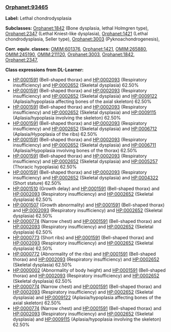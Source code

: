 
### [Orphanet:93465](http://www.orpha.net/ORDO/Orphanet_93465)
**Label:** Lethal chondrodysplasia

**Subclasses:** [Orphanet:1842](http://www.orpha.net/ORDO/Orphanet_1842) (Bone dysplasia, lethal Holmgren type), [Orphanet:2347](http://www.orpha.net/ORDO/Orphanet_2347) (Lethal Kniest-like dysplasia), [Orphanet:1421](http://www.orpha.net/ORDO/Orphanet_1421) (Lethal chondrodysplasia, Seller type), [Orphanet:3003](http://www.orpha.net/ORDO/Orphanet_3003) (Pyknoachondrogenesis), 

**Corr. equiv. classes:** [OMIM:601376](http://purl.obolibrary.org/obo/OMIM_601376), [Orphanet:1421](http://www.orpha.net/ORDO/Orphanet_1421), [OMIM:265880](http://purl.obolibrary.org/obo/OMIM_265880), [OMIM:245190](http://purl.obolibrary.org/obo/OMIM_245190), [OMIM:211120](http://purl.obolibrary.org/obo/OMIM_211120), [Orphanet:3003](http://www.orpha.net/ORDO/Orphanet_3003), [Orphanet:1842](http://www.orpha.net/ORDO/Orphanet_1842), [Orphanet:2347](http://www.orpha.net/ORDO/Orphanet_2347), 

**Class expressions from DL-Learner:**

- [HP:0001591](http://purl.obolibrary.org/obo/HP_0001591) (Bell-shaped thorax) and [HP:0002093](http://purl.obolibrary.org/obo/HP_0002093) (Respiratory insufficiency) and [HP:0002652](http://purl.obolibrary.org/obo/HP_0002652) (Skeletal dysplasia) 62.50%
- [HP:0001591](http://purl.obolibrary.org/obo/HP_0001591) (Bell-shaped thorax) and [HP:0002093](http://purl.obolibrary.org/obo/HP_0002093) (Respiratory insufficiency) and [HP:0002652](http://purl.obolibrary.org/obo/HP_0002652) (Skeletal dysplasia) and [HP:0009122](http://purl.obolibrary.org/obo/HP_0009122) (Aplasia/hypoplasia affecting bones of the axial skeleton) 62.50%
- [HP:0001591](http://purl.obolibrary.org/obo/HP_0001591) (Bell-shaped thorax) and [HP:0002093](http://purl.obolibrary.org/obo/HP_0002093) (Respiratory insufficiency) and [HP:0002652](http://purl.obolibrary.org/obo/HP_0002652) (Skeletal dysplasia) and [HP:0009115](http://purl.obolibrary.org/obo/HP_0009115) (Aplasia/hypoplasia involving the skeleton) 62.50%
- [HP:0001591](http://purl.obolibrary.org/obo/HP_0001591) (Bell-shaped thorax) and [HP:0002093](http://purl.obolibrary.org/obo/HP_0002093) (Respiratory insufficiency) and [HP:0002652](http://purl.obolibrary.org/obo/HP_0002652) (Skeletal dysplasia) and [HP:0006712](http://purl.obolibrary.org/obo/HP_0006712) (Aplasia/Hypoplasia of the ribs) 62.50%
- [HP:0001591](http://purl.obolibrary.org/obo/HP_0001591) (Bell-shaped thorax) and [HP:0002093](http://purl.obolibrary.org/obo/HP_0002093) (Respiratory insufficiency) and [HP:0002652](http://purl.obolibrary.org/obo/HP_0002652) (Skeletal dysplasia) and [HP:0006711](http://purl.obolibrary.org/obo/HP_0006711) (Aplasia/Hypoplasia involving bones of the thorax) 62.50%
- [HP:0001591](http://purl.obolibrary.org/obo/HP_0001591) (Bell-shaped thorax) and [HP:0002093](http://purl.obolibrary.org/obo/HP_0002093) (Respiratory insufficiency) and [HP:0002652](http://purl.obolibrary.org/obo/HP_0002652) (Skeletal dysplasia) and [HP:0005257](http://purl.obolibrary.org/obo/HP_0005257) (Thoracic hypoplasia) 62.50%
- [HP:0001591](http://purl.obolibrary.org/obo/HP_0001591) (Bell-shaped thorax) and [HP:0002093](http://purl.obolibrary.org/obo/HP_0002093) (Respiratory insufficiency) and [HP:0002652](http://purl.obolibrary.org/obo/HP_0002652) (Skeletal dysplasia) and [HP:0004322](http://purl.obolibrary.org/obo/HP_0004322) (Short stature) 62.50%
- [HP:0001510](http://purl.obolibrary.org/obo/HP_0001510) (Growth delay) and [HP:0001591](http://purl.obolibrary.org/obo/HP_0001591) (Bell-shaped thorax) and [HP:0002093](http://purl.obolibrary.org/obo/HP_0002093) (Respiratory insufficiency) and [HP:0002652](http://purl.obolibrary.org/obo/HP_0002652) (Skeletal dysplasia) 62.50%
- [HP:0001507](http://purl.obolibrary.org/obo/HP_0001507) (Growth abnormality) and [HP:0001591](http://purl.obolibrary.org/obo/HP_0001591) (Bell-shaped thorax) and [HP:0002093](http://purl.obolibrary.org/obo/HP_0002093) (Respiratory insufficiency) and [HP:0002652](http://purl.obolibrary.org/obo/HP_0002652) (Skeletal dysplasia) 62.50%
- [HP:0000774](http://purl.obolibrary.org/obo/HP_0000774) (Narrow chest) and [HP:0001591](http://purl.obolibrary.org/obo/HP_0001591) (Bell-shaped thorax) and [HP:0002093](http://purl.obolibrary.org/obo/HP_0002093) (Respiratory insufficiency) and [HP:0002652](http://purl.obolibrary.org/obo/HP_0002652) (Skeletal dysplasia) 62.50%
- [HP:0000773](http://purl.obolibrary.org/obo/HP_0000773) (Short ribs) and [HP:0001591](http://purl.obolibrary.org/obo/HP_0001591) (Bell-shaped thorax) and [HP:0002093](http://purl.obolibrary.org/obo/HP_0002093) (Respiratory insufficiency) and [HP:0002652](http://purl.obolibrary.org/obo/HP_0002652) (Skeletal dysplasia) 62.50%
- [HP:0000772](http://purl.obolibrary.org/obo/HP_0000772) (Abnormality of the ribs) and [HP:0001591](http://purl.obolibrary.org/obo/HP_0001591) (Bell-shaped thorax) and [HP:0002093](http://purl.obolibrary.org/obo/HP_0002093) (Respiratory insufficiency) and [HP:0002652](http://purl.obolibrary.org/obo/HP_0002652) (Skeletal dysplasia) 62.50%
- [HP:0000002](http://purl.obolibrary.org/obo/HP_0000002) (Abnormality of body height) and [HP:0001591](http://purl.obolibrary.org/obo/HP_0001591) (Bell-shaped thorax) and [HP:0002093](http://purl.obolibrary.org/obo/HP_0002093) (Respiratory insufficiency) and [HP:0002652](http://purl.obolibrary.org/obo/HP_0002652) (Skeletal dysplasia) 62.50%
- [HP:0000774](http://purl.obolibrary.org/obo/HP_0000774) (Narrow chest) and [HP:0001591](http://purl.obolibrary.org/obo/HP_0001591) (Bell-shaped thorax) and [HP:0002093](http://purl.obolibrary.org/obo/HP_0002093) (Respiratory insufficiency) and [HP:0002652](http://purl.obolibrary.org/obo/HP_0002652) (Skeletal dysplasia) and [HP:0009122](http://purl.obolibrary.org/obo/HP_0009122) (Aplasia/hypoplasia affecting bones of the axial skeleton) 62.50%
- [HP:0000774](http://purl.obolibrary.org/obo/HP_0000774) (Narrow chest) and [HP:0001591](http://purl.obolibrary.org/obo/HP_0001591) (Bell-shaped thorax) and [HP:0002093](http://purl.obolibrary.org/obo/HP_0002093) (Respiratory insufficiency) and [HP:0002652](http://purl.obolibrary.org/obo/HP_0002652) (Skeletal dysplasia) and [HP:0009115](http://purl.obolibrary.org/obo/HP_0009115) (Aplasia/hypoplasia involving the skeleton) 62.50%


